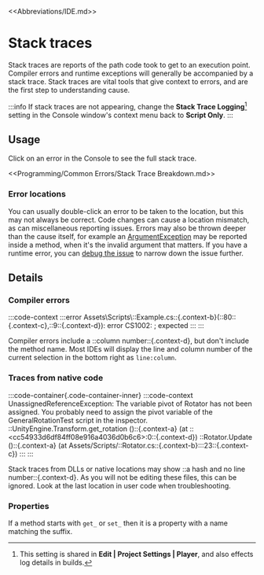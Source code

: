 <<Abbreviations/IDE.md>>
# Stack traces

Stack traces are reports of the path code took to get to an execution point.
Compiler errors and runtime exceptions will generally be accompanied by a stack trace.
Stack traces are vital tools that give context to errors, and are the first step to understanding cause.

:::info
If stack traces are not appearing, change the **Stack Trace Logging**[^1] setting in the Console window's context menu back to **Script Only**.
:::
[^1]: This setting is shared in **Edit | Project Settings | Player**, and also effects log details in builds.

## Usage
Click on an error in the Console to see the full stack trace.

<<Programming/Common Errors/Stack Trace Breakdown.md>>

### Error locations
You can usually double-click an error to be taken to the location, but this may not always be correct. Code changes can cause a location mismatch, as can miscellaneous reporting issues. Errors may also be thrown deeper than the cause itself, for example an [ArgumentException](Runtime%20Exceptions/ArgumentException.md) may be reported inside a method, when it's the invalid argument that matters.
If you have a runtime error, you can [debug the issue](Debugging.md) to narrow down the issue further.

## Details
### Compiler errors
:::code-context
:::error
Assets\Scripts\\::Example.cs::{.context-b}(::80::{.context-c},::9::{.context-d}): error CS1002: ; expected
:::
:::

Compiler errors include a ::column number::{.context-d}, but don't include the method name.
Most IDEs will display the line and column number of the current selection in the bottom right as `line:column`.

### Traces from native code
:::code-container{.code-container-inner}
:::code-context
UnassignedReferenceException: The variable pivot of Rotator has not been assigned.
You probably need to assign the pivot variable of the GeneralRotationTest script in the inspector.
::UnityEngine.Transform.get_rotation ()::{.context-a} (at ::&lt;cc54933d6df84ff08e916a4036d0b6c6&gt;:0::{.context-d})
::Rotator.Update ()::{.context-a} (at Assets/Scripts/::Rotator.cs::{.context-b}:::23::{.context-c})
:::
:::

Stack traces from DLLs or native locations may show ::a hash and no line number::{.context-d}. As you will not be editing these files, this can be ignored. Look at the last location in user code when troubleshooting.

### Properties
If a method starts with `get_` or `set_` then it is a property with a name matching the suffix.
